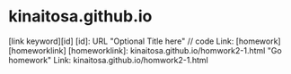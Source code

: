 # kinaitosa.github.io
[link keyword][id]
[id]: URL "Optional Title here"
// code
Link: [homework][homeworklink]
[homeworklink]: kinaitosa.github.io/homwork2-1.html "Go homework"
Link: kinaitosa.github.io/homwork2-1.html
